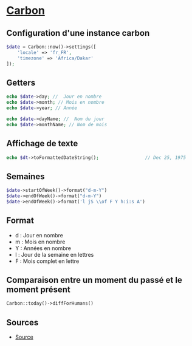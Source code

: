# [Carbon](readme.md)

## Configuration d'une instance carbon

```php
$date = Carbon::now()->settings([
    'locale' => 'fr_FR',
    'timezone' => 'Africa/Dakar'
]);
```

## Getters

```php
echo $date->day; //  Jour en nombre
echo $date->month; // Mois en nombre
echo $date->year; // Année
```

```php
echo $date->dayName; //  Nom du jour
echo $date->monthName; // Nom de mois
```

## Affichage de texte

```php
echo $dt->toFormattedDateString();                 // Dec 25, 1975
```

## Semaines

```php
$date->startOfWeek()->format("d-m-Y")
$date->endOfWeek()->format("d-m-Y")
$date->endOfWeek()->format('l jS \\of F Y h:i:s A')
```

## Format

* d : Jour en nombre
* m : Mois en nombre
* Y : Années en nombre
* l : Jour de la semaine en lettres
* F : Mois complet en lettre

## Comparaison entre un moment du passé et le moment présent

```php
Carbon::today()->diffForHumans()
```

## Sources

* [Source](https://www.gekkode.com/developpement/comment-gerer-datetime-avec-carbon-dans-laravel-php/)

